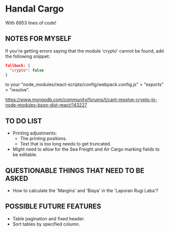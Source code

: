 # Handal Cargo

With 6953 lines of code!

## NOTES FOR MYSELF

If you're getting errors saying that the module 'crypto' cannot be found, add the following snippet:

```json
fallback: {
  "crypto": false
}
```

to your "node_modules/react-scripts/config/webpack.config.js" > "exports" > "resolve".

<https://www.mongodb.com/community/forums/t/cant-resolve-crypto-in-node-modules-bson-dist-react/143227>

## TO DO LIST

- Printing adjustments:
  - The printing positions.
  - Text that is too long needs to get truncated.
- Might need to allow for the Sea Freight and Air Cargo marking fields to be editable.

## QUESTIONABLE THINGS THAT NEED TO BE ASKED

- How to calculate the 'Margins' and 'Biaya' in the 'Laporan Rugi Laba'?

## POSSIBLE FUTURE FEATURES

- Table pagination and fixed header.
- Sort tables by specified column.
